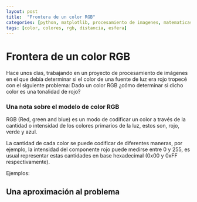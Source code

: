 ```yaml
---
layout: post
title:  "Frontera de un color RGB"
categories: [python, matplotlib, procesamiento de imagenes, matematicas]
tags: [color, colores, rgb, distancia, esfera]
---
```


# Frontera de un color RGB

Hace unos días, trabajando en un proyecto de procesamiento de imágenes en el que debía determinar si el color de una fuente de luz era rojo tropecé con el siguiente problema: Dado un color RGB ¿cómo determinar si dicho color es una tonalidad de rojo?

### Una nota sobre el modelo de color RGB

RGB (Red, green and blue) es un modo de codificar un color a través de la cantidad o intensidad de los colores primarios de la luz, estos son, rojo, verde y azul.

La cantidad de cada color se puede codificar de diferentes maneras, por ejemplo, la intensidad del componente rojo puede medirse entre 0 y 255, es usual
representar estas cantidades en base hexadecimal (0x00 y 0xFF respectivamente).

Ejemplos:

## Una aproximación al problema

